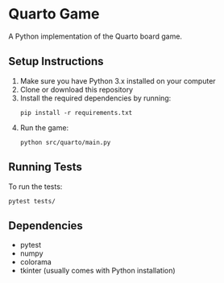 # Quarto Game

A Python implementation of the Quarto board game.

## Setup Instructions

1. Make sure you have Python 3.x installed on your computer
2. Clone or download this repository
3. Install the required dependencies by running:
   ```
   pip install -r requirements.txt
   ```
4. Run the game:
   ```
   python src/quarto/main.py
   ```

## Running Tests

To run the tests:
```
pytest tests/
```

## Dependencies

- pytest
- numpy
- colorama
- tkinter (usually comes with Python installation)
